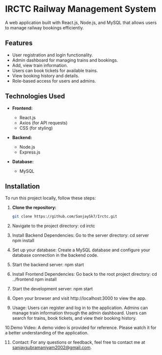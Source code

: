# IRCTC Railway Management System

A web application built with React.js, Node.js, and MySQL that allows users to manage railway bookings efficiently.

## Features

- User registration and login functionality.
- Admin dashboard for managing trains and bookings.
- Add, view train information.
- Users can book tickets for available trains.
- View booking history and details.
- Role-based access for users and admins.

## Technologies Used

- **Frontend:**
  - React.js
  - Axios (for API requests)
  - CSS (for styling)

- **Backend:**
  - Node.js
  - Express.js

- **Database:**
  - MySQL

  
## Installation

To run this project locally, follow these steps:

1. **Clone the repository:**
   ```bash
   git clone https://github.com/SanjaySk7/Irctc.git
   
2. Navigate to the project directory:
   cd irctc
   
3. Install Backend Dependencies:
    Go to the server directory:
   cd server
   npm install

4. Set up your database:
    Create a MySQL database and configure your database connection in the backend code.

5. Start the backend server:
   npm start
   
6. Install Frontend Dependencies:
    Go back to the root project directory:
   cd ../frontend
   npm install

7. Start the development server:
    npm start

8. Open your browser and visit http://localhost:3000 to view the app.

9. Usage:
    Users can register and log in to the application.
    Admins can manage train information through the admin dashboard.
    Users can search for trains, book tickets, and view their booking history.

10.Demo Video:
    A demo video is provided for reference. Please watch it for a better understanding of the application.

11. Contact:
      For any questions or feedback, feel free to contact me at sanjaysubramaniyam2002@gmail.com.
